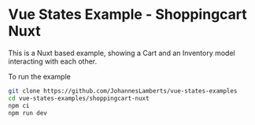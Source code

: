 # Vue States Example - Shoppingcart Nuxt

This is a Nuxt based example, showing a Cart and an Inventory model interacting with each other.

To run the example

```bash
git clone https://github.com/JohannesLamberts/vue-states-examples
cd vue-states-examples/shoppingcart-nuxt
npm ci
npm run dev 
```
